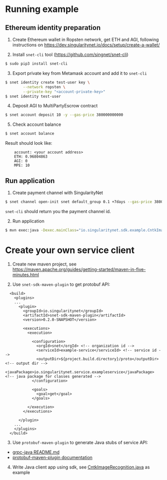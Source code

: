 # Running example

## Ethereum identity preparation

1. Create Ethereum wallet in Ropsten network, get ETH and AGI, following
instructions on https://dev.singularitynet.io/docs/setup/create-a-wallet/

2. Install `snet-cli` tool (https://github.com/singnet/snet-cli)

```sh
$ sudo pip3 install snet-cli
```

3. Export private key from Metamask account and add it to `snet-cli`

```sh
$ snet identity create test-user key \
		--network ropsten \
        --private-key "<account-private-key>"
$ snet identity test-user
```

4. Deposit AGI to MultiPartyEscrow contract

```sh
$ snet account deposit 10 -y --gas-price 380000000000
```

5. Check account balance

```sh
$ snet account balance
```

Result should look like:
```
    account: <your account address>
    ETH: 0.96804863
    AGI: 0
    MPE: 10
```

## Run application

1. Create payment channel with SingularityNet

```sh
$ snet channel open-init snet default_group 0.1 +7days --gas-price 380000000000
```

`snet-cli` should return you the payment channel id.

2. Run application

```sh
$ mvn exec:java -Dexec.mainClass="io.singularitynet.sdk.example.CntkImageRecognition" -Dexec.args="<account-private-key> <channel-id>"
```

# Create your own service client

1. Create new maven project, see https://maven.apache.org/guides/getting-started/maven-in-five-minutes.html

2. Use `snet-sdk-maven-plugin` to get protobuf API:

```
  <build>
    <plugins>
    ...
      <plugin>
        <groupId>io.singularitynet</groupId>
        <artifactId>snet-sdk-maven-plugin</artifactId>
        <version>0.2.0-SNAPSHOT</version>

        <executions>
          <execution>

            <configuration>
              <orgId>snet</orgId> <!-- organization id -->
              <serviceId>example-service</serviceId> <!-- service id -->
              <outputDir>${project.build.directory}/proto</outputDir> <!-- output dir -->
              <javaPackage>io.singularitynet.service.exampleservice</javaPackage> <!-- java package for classes generated -->
            </configuration>

            <goals>
              <goal>get</goal>
            </goals>

          </execution>
        </executions>

      </plugin>
    ...
    </plugins>
  </build>
```

3. Use `protobuf-maven-plugin` to generate Java stubs of service API:
- [grpc-java README.md](https://github.com/grpc/grpc-java/blob/master/README.md)
- [protobuf-maven-plugin documentation](https://www.xolstice.org/protobuf-maven-plugin/)

4. Write Java client app using sdk, see [CntkImageRecognition.java](./cli/cntk-image-recognition/src/main/java/io/singularitynet/sdk/example/CntkImageRecognition.java) as example

